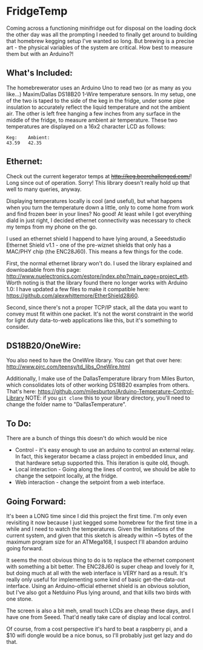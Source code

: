 FridgeTemp
===============================

Coming across a functioning minifridge out for disposal on the loading dock the other day was all the prompting I needed to finally get around to building that homebrew kegging setup I've wanted so long. But brewing is a precise art - the physical variables of the system are critical. How best to measure them but with an Arduino?!

What's Included:
----------------
The homebrewerator uses an Arduino Uno to read two (or as many as you like...) Maxim/Dallas DS18B20 1-Wire temperature sensors. In my setup, one of the two is taped to the side of the keg in the fridge, under some pipe insulation to accurately reflect the liquid temperature and not the ambient air. The other is left free hanging a few inches from any surface in the middle of the fridge, to measure ambient air temperature. These two temperatures are displayed on a 16x2 character LCD as follows:

```
Keg:    Ambient:
43.59   42.35
```

Ethernet:
---------
Check out the current kegerator temps at ~~http://keg.beerchallenged.com/~~! Long since out of operation. Sorry! This library doesn't really hold up that well to many queries, anyway.

Displaying temperatures locally is cool (and useful), but what happens when you turn the temperature down a little, only to come home from work and find frozen beer in your lines? No good! At least while I got everything diald in just right, I decided ethernet connectivity was necessary to check my temps from my phone on the go.

I used an ethernet shield I happend to have lying around, a Seeedstudio Ethernet Shield v1.1 - one of the pre-wiznet shields that only has a MAC/PHY chip (the ENC28J60). This means a few things for the code.

First, the normal ethernet library won't do. I used the library explained and downloadable from this page: http://www.nuelectronics.com/estore/index.php?main_page=project_eth. Worth noting is that the library found there no longer works with Arduino 1.0: I have updated a few files to make it compatible here: https://github.com/alexwhittemore/EtherShield28j60.

Second, since there's not a proper TCP/IP stack, all the data you want to convey must fit within one packet. It's not the worst constraint in the world for light duty data-to-web applications like this, but it's something to consider.

DS18B20/OneWire:
----------------
You also need to have the OneWire library. You can get that over here: http://www.pjrc.com/teensy/td_libs_OneWire.html

Additionally, I make use of the DallasTemperature library from Miles Burton, which consolidates lots of other working DS18B20 examples from others. That's here: https://github.com/milesburton/Arduino-Temperature-Control-Library NOTE: if you `git clone` this to your library directory, you'll need to change the folder name to "DallasTemperature".

To Do:
------
There are a bunch of things this doesn't do which would be nice

* Control - it's easy enough to use an arduino to control an external relay. In fact, this kegerator became a class project in embedded linux, and that hardware setup supported this. This iteration is quite old, though.
* Local interaction - Going along the lines of control, we should be able to change the setpoint locally, at the fridge.
* Web interaction - change the setpoint from a web interface.

Going Forward:
--------------
It's been a LONG time since I did this project the first time. I'm only even revisiting it now because I just kegged some homebrew for the first time in a while and I need to watch the temperatures. Given the limitations of the current system, and given that this sketch is already within ~5 bytes of the maximum program size for an ATMega168, I suspect I'll abandon arduino going forward.

It seems the most obvious thing to do is to replace the ethernet component with something a bit better. The ENC28J60 is super cheap and lovely for it, but doing much at all with the web interface is VERY hard as a result. It's really only useful for implementing some kind of basic get-the-data-out interface. Using an Arduino-official ethernet shield is an obvious solution, but I've also got a Netduino Plus lying around, and that kills two birds with one stone.

The screen is also a bit meh, small touch LCDs are cheap these days, and I have one from Seeed. That'd neatly take care of display and local control.

Of course, from a cost perspective it's hard to beat a raspberry pi, and a $10 wifi dongle would be a nice bonus, so I'll probably just get lazy and do that.
